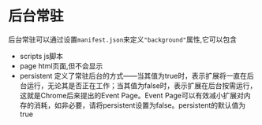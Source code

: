 # 后台常驻

后台常驻可以通过设置`manifest.json`来定义`"background"`属性,它可以包含

+ scripts js脚本
+ page html页面,但不会显示
+ persistent 定义了常驻后台的方式——当其值为true时，表示扩展将一直在后台运行，无论其是否正在工作；当其值为false时，表示扩展在后台按需运行，这就是Chrome后来提出的Event Page。Event Page可以有效减小扩展对内存的消耗，如非必要，请将persistent设置为false。persistent的默认值为true
